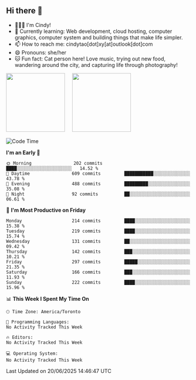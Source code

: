 ## Hi there 👋

<!--
**xinyue296/xinyue296** is a ✨ _special_ ✨ repository because its `README.md` (this file) appears on your GitHub profile.

Here are some ideas to get you started:

- 🔭 I’m currently working on ...
- 🌱 I’m currently learning ...
- 👯 I’m looking to collaborate on ...
- 🤔 I’m looking for help with ...
- 💬 Ask me about ...
- 📫 How to reach me: ...
- 😄 Pronouns: ...
- ⚡ Fun fact: ...
-->
- 👩🏻‍💻 I'm Cindy!
- 🌱 Currently learning: Web development, cloud hosting, computer graphics, computer system and building things that make life simpler.
- 📫 How to reach me: cindytao[dot]xy[at]outlook[dot]com
- 😄 Pronouns: she/her
- 🐱 Fun fact: Cat person here! Love music, trying out new food, wandering around the city, and capturing life through photography!

<!--Github Status: start-->
<div align="left">
  <img height="160em" src="https://github-readme-stats-topaz-two-25.vercel.app/api?username=xinyue296&theme=react&show_icons=true&count_private=true&include_orgs=true&hide=contribs,issues" />
    &nbsp;&nbsp;&nbsp;
  <img height="160em" src="https://github-readme-stats-cindy-taos-projects.vercel.app/api/top-langs/?username=xinyue296&theme=react&count_private=true&include_orgs=true&layout=compact" />
</div>
<!-- Github Status: end-->

<!--START_SECTION:waka-->
![Code Time](http://img.shields.io/badge/Code%20Time-294%20hrs%2036%20mins-blue)

**I'm an Early 🐤** 

```text
🌞 Morning                202 commits         ████░░░░░░░░░░░░░░░░░░░░░   14.52 % 
🌆 Daytime                609 commits         ███████████░░░░░░░░░░░░░░   43.78 % 
🌃 Evening                488 commits         █████████░░░░░░░░░░░░░░░░   35.08 % 
🌙 Night                  92 commits          ██░░░░░░░░░░░░░░░░░░░░░░░   06.61 % 
```
📅 **I'm Most Productive on Friday** 

```text
Monday                   214 commits         ████░░░░░░░░░░░░░░░░░░░░░   15.38 % 
Tuesday                  219 commits         ████░░░░░░░░░░░░░░░░░░░░░   15.74 % 
Wednesday                131 commits         ██░░░░░░░░░░░░░░░░░░░░░░░   09.42 % 
Thursday                 142 commits         ███░░░░░░░░░░░░░░░░░░░░░░   10.21 % 
Friday                   297 commits         █████░░░░░░░░░░░░░░░░░░░░   21.35 % 
Saturday                 166 commits         ███░░░░░░░░░░░░░░░░░░░░░░   11.93 % 
Sunday                   222 commits         ████░░░░░░░░░░░░░░░░░░░░░   15.96 % 
```


📊 **This Week I Spent My Time On** 

```text
🕑︎ Time Zone: America/Toronto

💬 Programming Languages: 
No Activity Tracked This Week

🔥 Editors: 
No Activity Tracked This Week

💻 Operating System: 
No Activity Tracked This Week
```


 Last Updated on 20/06/2025 14:46:47 UTC
<!--END_SECTION:waka-->
